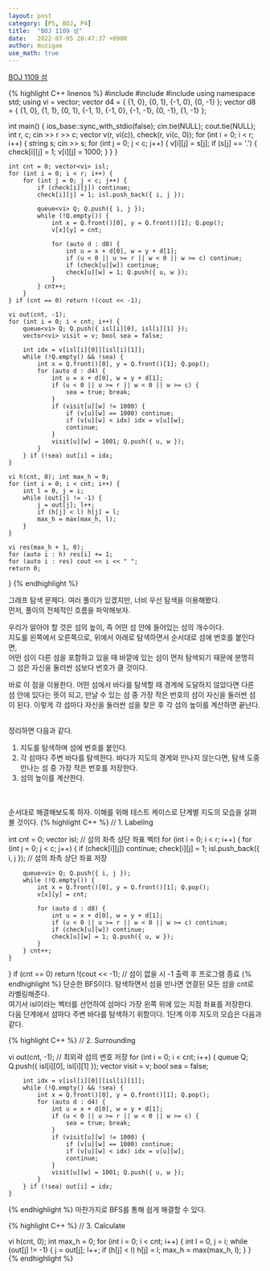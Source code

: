 ```yaml
---
layout: post
category: [PS, BOJ, P4]
title:  "BOJ 1109 섬"
date:   2022-07-05 20:47:37 +0900
author: muzigae
use_math: true
---
```

[BOJ 1109 섬](https://www.acmicpc.net/problem/1109)

{% highlight C++ linenos %}
#include <iostream>
#include <queue>
#include <string>
using namespace std;
using vi = vector<int>;
vector<vi> d4 = { {1, 0}, {0, 1}, {-1, 0}, {0, -1} };
vector<vi> d8 = { {1, 0}, {1, 1}, {0, 1}, {-1, 1}, {-1, 0}, {-1, -1}, {0, -1}, {1, -1} };

int main() {
	ios_base::sync_with_stdio(false); cin.tie(NULL); cout.tie(NULL);
	int r, c; cin >> r >> c;
	vector<vi> v(r, vi(c)), check(r, vi(c, 0));
	for (int i = 0; i < r; i++) {
		string s; cin >> s;
		for (int j = 0; j < c; j++) {
			v[i][j] = s[j];
			if (s[j] == '.') {
				check[i][j] = 1;
				v[i][j] = 1000;
			}
		}
	}

	int cnt = 0; vector<vi> isl;
	for (int i = 0; i < r; i++) {
		for (int j = 0; j < c; j++) {
			if (check[i][j]) continue;
			check[i][j] = 1; isl.push_back({ i, j });

			queue<vi> Q; Q.push({ i, j });
			while (!Q.empty()) {
				int x = Q.front()[0], y = Q.front()[1]; Q.pop();
				v[x][y] = cnt;

				for (auto d : d8) {
					int u = x + d[0], w = y + d[1];
					if (u < 0 || u >= r || w < 0 || w >= c) continue;
					if (check[u][w]) continue;
					check[u][w] = 1; Q.push({ u, w });
				}
			} cnt++;
		}
	} if (cnt == 0) return !(cout << -1);
	
	vi out(cnt, -1);
	for (int i = 0; i < cnt; i++) {
		queue<vi> Q; Q.push({ isl[i][0], isl[i][1] });
		vector<vi> visit = v; bool sea = false;

		int idx = v[isl[i][0]][isl[i][1]];
		while (!Q.empty() && !sea) {
			int x = Q.front()[0], y = Q.front()[1]; Q.pop();
			for (auto d : d4) {
				int u = x + d[0], w = y + d[1];
				if (u < 0 || u >= r || w < 0 || w >= c) {
					sea = true; break;
				}
				if (visit[u][w] != 1000) {
					if (v[u][w] == 1000) continue;
					if (v[u][w] < idx) idx = v[u][w];
					continue;
				}
				visit[u][w] = 1001; Q.push({ u, w });
			}
		} if (!sea) out[i] = idx;
	}

	vi h(cnt, 0); int max_h = 0;
	for (int i = 0; i < cnt; i++) {
		int l = 0, j = i;
		while (out[j] != -1) {
			j = out[j]; l++;
			if (h[j] < l) h[j] = l;
			max_h = max(max_h, l);
		}
	}

	vi res(max_h + 1, 0);
	for (auto i : h) res[i] += 1;
	for (auto i : res) cout << i << " ";
	return 0;
}
{% endhighlight %}

그래프 탐색 문제다. 여러 풀이가 있겠지만, 너비 우선 탐색을 이용해봤다.<br>
먼저, 풀이의 전체적인 흐름을 파악해보자.<br>

우리가 알아야 할 것은 섬의 높이, 즉 어떤 섬 안에 들어있는 섬의 개수이다.<br>
지도를 왼쪽에서 오른쪽으로, 위에서 아래로 탐색하면서 순서대로 섬에 번호를 붙인다면,<br>
어떤 섬이 다른 섬을 포함하고 있을 때 바깥에 있는 섬이 먼저 탐색되기 때문에 분명히 그 섬은 자신을 둘러싼 섬보다 번호가 클 것이다.<br>

바로 이 점을 이용한다. 어떤 섬에서 바다를 탐색할 때 경계에 도달하지 않았다면 다른 섬 안에 있다는 뜻이 되고, 만날 수 있는 섬 중 가장 작은 번호의 섬이 자신을 둘러싼 섬이 된다. 이렇게 각 섬마다 자신을 둘러싼 섬을 찾은 후 각 섬의 높이를 계산하면 끝난다.<br><br>

정리하면 다음과 같다.
1. 지도를 탐색하며 섬에 번호를 붙인다.
2. 각 섬마다 주변 바다를 탐색한다. 바다가 지도의 경계와 만나지 않는다면, 탐색 도중 만나는 섬 중 가장 작은 번호를 저장한다.
3. 섬의 높이를 계산한다.

<br><br>순서대로 해결해보도록 하자. 이해를 위해 테스트 케이스로 단계별 지도의 모습을 살펴볼 것이다.
{% highlight C++ %}
// 1. Labeling 

int cnt = 0; vector<vi> isl; // 섬의 좌측 상단 좌표 벡터
for (int i = 0; i < r; i++) {
	for (int j = 0; j < c; j++) {
		if (check[i][j]) continue;
		check[i][j] = 1; isl.push_back({ i, j }); // 섬의 좌측 상단 좌표 저장

		queue<vi> Q; Q.push({ i, j });
		while (!Q.empty()) {
			int x = Q.front()[0], y = Q.front()[1]; Q.pop();
			v[x][y] = cnt;

			for (auto d : d8) {
				int u = x + d[0], w = y + d[1];
				if (u < 0 || u >= r || w < 0 || w >= c) continue;
				if (check[u][w]) continue;
				check[u][w] = 1; Q.push({ u, w });
			}
		} cnt++;
	}
} if (cnt == 0) return !(cout << -1); // 섬이 없을 시 -1 출력 후 프로그램 종료
{% endhighlight %}
단순한 BFS이다. 탐색하면서 섬을 만나면 연결된 모든 섬을 cnt로 라벨링해준다.<br>
여기서 isl이라는 벡터를 선언하여 섬마다 가장 왼쪽 위에 있는 지점 좌표를 저장한다.<br>
다음 단계에서 섬마다 주변 바다를 탐색하기 위함이다. 1단계 이후 지도의 모습은 다음과 같다.<br>

{% highlight C++ %}
// 2. Surrounding

vi out(cnt, -1); // 최외곽 섬의 번호 저장
	for (int i = 0; i < cnt; i++) {
		queue<vi> Q; Q.push({ isl[i][0], isl[i][1] });
		vector<vi> visit = v; bool sea = false;

		int idx = v[isl[i][0]][isl[i][1]];
		while (!Q.empty() && !sea) {
			int x = Q.front()[0], y = Q.front()[1]; Q.pop();
			for (auto d : d4) {
				int u = x + d[0], w = y + d[1];
				if (u < 0 || u >= r || w < 0 || w >= c) {
					sea = true; break;
				}
				if (visit[u][w] != 1000) {
					if (v[u][w] == 1000) continue;
					if (v[u][w] < idx) idx = v[u][w];
					continue;
				}
				visit[u][w] = 1001; Q.push({ u, w });
			}
		} if (!sea) out[i] = idx;
	}
{% endhighlight %}
마찬가지로 BFS를 통해 쉽게 해결할 수 있다. 

{% highlight C++ %}
// 3. Calculate

vi h(cnt, 0); int max_h = 0;
	for (int i = 0; i < cnt; i++) {
		int l = 0, j = i;
		while (out[j] != -1) {
			j = out[j]; l++;
			if (h[j] < l) h[j] = l;
			max_h = max(max_h, l);
		}
	}
{% endhighlight %}